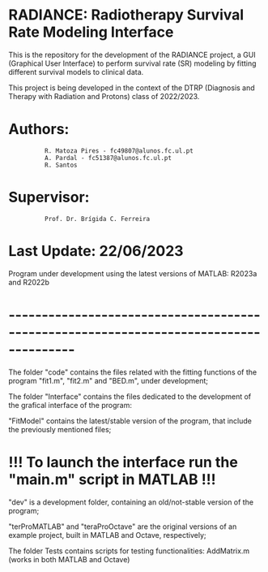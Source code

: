 # RADIANCE: Radiotherapy Survival Rate Modeling Interface
This is the repository for the development of the RADIANCE project,
a GUI (Graphical User Interface) to perform survival rate (SR) modeling
by fitting different survival models to clinical data.

This project is being developed in the context of the DTRP
(Diagnosis and Therapy with Radiation and Protons)
class of 2022/2023.

# Authors: 
              R. Matoza Pires - fc49807@alunos.fc.ul.pt
              A. Pardal - fc51387@alunos.fc.ul.pt
              R. Santos

# Supervisor:
              Prof. Dr. Brígida C. Ferreira

# Last Update: 22/06/2023 
  Program under development using the latest versions of MATLAB: R2023a and R2022b
# --------------------------------------------------------------------------------------

The folder "code" contains the files related with the fitting functions of the program
"fit1.m", "fit2.m" and "BED.m", under development;

The folder "Interface" contains the files dedicated to the development of the grafical interface of the program:

  "FitModel" contains the latest/stable version of the program, that include the previously mentioned files;
  # !!!   To launch the interface run the "main.m" script in MATLAB   !!! #

  "dev" is a development folder, containing an old/not-stable version of the program;
  
  "terProMATLAB" and "teraProOctave" are the original versions of an example project,
  built in MATLAB and Octave, respectively;

The folder Tests contains scripts for testing functionalities:
  AddMatrix.m (works in both MATLAB and Octave)
